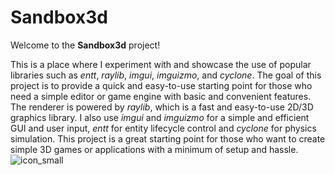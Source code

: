 # Sandbox3d
Welcome to the **Sandbox3d** project! 

This is a place where I experiment with and showcase the use of popular libraries such as *entt*, *raylib*, *imgui*, *imguizmo*, and *cyclone*. The goal of this project is to provide a quick and easy-to-use starting point for those who need a simple editor or game engine with basic and convenient features. The renderer is powered by *raylib*, which is a fast and easy-to-use 2D/3D graphics library. I also use *imgui* and *imguizmo* for a simple and efficient GUI and user input, *entt* for entity lifecycle control and *cyclone* for physics simulation. This project is a great starting point for those who want to create simple 3D games or applications with a minimum of setup and hassle.
![icon_small](https://user-images.githubusercontent.com/56446223/210096847-186a75c7-f668-4258-8f7b-3e2fb06d8aaf.png)
